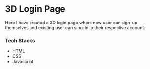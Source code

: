 <h1>3D Login Page</h1>
<p>Here I have created a 3D login page where new user can sign-up themselves and existing user can sing-in to their respective account.</p>
<h3>Tech Stacks</h3>
<ul>
<li>HTML</li>
<li>CSS</li>
<li>Javascript</li>
</ul>
